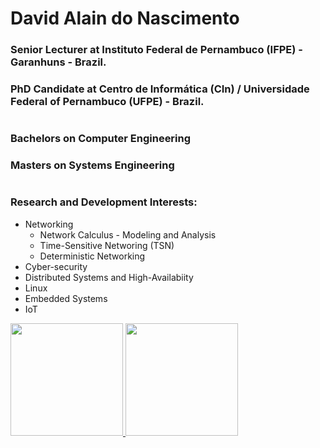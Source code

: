 # David Alain do Nascimento

### Senior Lecturer at Instituto Federal de Pernambuco (IFPE) - Garanhuns - Brazil.
### PhD Candidate at Centro de Informática (CIn) / Universidade Federal of Pernambuco (UFPE) - Brazil.
#
### Bachelors on Computer Engineering
### Masters on Systems Engineering
#
### Research and Development Interests:
- Networking
  - Network Calculus - Modeling and Analysis
  - Time-Sensitive Networing (TSN)
  - Deterministic Networking
- Cyber-security
- Distributed Systems and High-Availabiity
- Linux
- Embedded Systems
- IoT



<!--
**davidalain/davidalain** is a ✨ _special_ ✨ repository because its `README.md` (this file) appears on your GitHub profile.

Here are some ideas to get you started:

- 🔭 I’m currently working on ...
- 🌱 I’m currently learning ...
- 👯 I’m looking to collaborate on ...
- 🤔 I’m looking for help with ...
- 💬 Ask me about ...
- 📫 How to reach me: ...
- 😄 Pronouns: ...
- ⚡ Fun fact: ...
-->


<div>
<a href="https://github.com/davidalain">
<img height="180em" src="https://github-readme-stats.vercel.app/api/top-langs/?username=davidalain&layout=compact&langs_count=7&theme=dracula"/>
<img height="180em" src="https://github-readme-stats.vercel.app/api?username=davidalain&show_icons=true&theme=dracula&include_all_commits=true&count_private=true"/>
</div>

